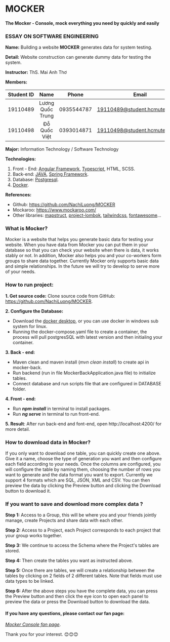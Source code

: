 # MOCKER

#### The Mocker - Console, mock everything you need by quickly and easily

### ESSAY ON SOFTWARE ENGINEERING

**Name:** Building a website **MOCKER** generates data for system testing.

**Detail:** Website construction can generate dummy data for testing the system.

**Instructor:** ThS. Mai Anh Thơ

**Members:**

| Student ID |       Name       |   Phone    |             Email              |
|:----------:|:----------------:|:----------:|:------------------------------:|
|  19110489  | Lương Quốc Trung | 0935544787 | 19110489@student.hcmute.edu.vn |
|  19110498  |   Đỗ Quốc Việt   | 0393014871 | 19110498@student.hcmute.edu.vn |

**Major:** Information Technology / Software Technology

**Technologies:**

1. Front - End: [Angular Framework](https://angular.io/), [Typescript](https://www.typescriptlang.org/), HTML, SCSS.
2. Back-end: [JAVA](https://www.java.com/), [Spring Framework](https://spring.io/).
3. Database: [Postgresql](https://www.postgresql.org/).
4. [Docker](https://www.docker.com/).

**References:**

* Github: https://github.com/NachiLuong/MOCKER
* Mockaroo: https://www.mockaroo.com/
* Other libraries: [mapstruct](https://mapstruct.org/), [project-lombok](https://projectlombok.org/), [tailwindcss](https://tailwindcss.com/),
  [fontawesome](https://fontawesome.com/)...

### What is Mocker?

Mocker is a website that helps you generate basic data for testing your website. When you have data from Mocker you can
put them in your database so that you can check your website when there is data, it works stably or not. In addition,
Mocker also helps you and your co-workers form groups to share data together. Currently Mocker only supports basic data
and simple relationships. In the future we will try to develop to serve more of your needs.

### **How to run project:**

**1. Get source code:** Clone source code from GitHub: https://github.com/NachiLuong/MOCKER.

**2. Configure the Database:**

* Download the [docker desktop,](https://www.docker.com/products/docker-desktop/) or you can use docker in windows sub
  system for linux.
* Running the docker-compose.yaml file to create a container, the process will pull postgresSQL with latest version and
  then initialing your container.

**3. Back - end:**

* Maven clean and maven install (_mvn clean install_) to create api in mocker-back.
* Run backend (run in file MockerBackApplication.java file) to initialize tables.
* Connect database and run scripts file that are configured in DATABASE folder.

**4. Front - end:**

* Run _**npm install**_ in terminal to install packages.
* Run **_ng serve_** in terminal to run front-end.

**5. Result**: After run back-end and font-end, open http://localhost:4200/ for more detail.

### How to download data in Mocker?

If you only want to download one table, you can quickly create one above. Give it a name, choose the type of generation
you want and then configure each field according to your needs. Once the columns are configured, you will configure the
table by naming them, choosing the number of rows you want to generate and the data format you want to export. Currently
we support 4 formats which are SQL, JSON, XML and CSV. You can then preview the data by clicking the Preview button and
clicking the Download button to download it.

### If you want to save and download more complex data ?

**Step 1:** Access to a Group, this will be where you and your friends jointly manage, create Projects and share data
with each other.

**Step 2:** Access to a Project, each Project corresponds to each project that your group works together.

**Step 3:** We continue to access the Schema where the Project's tables are stored.

**Step 4:** Then create the tables you want as instructed above.

**Step 5:** Once there are tables, we will create a relationship between the tables by clicking on 2 fields of 2
different tables. Note that fields must use data types to be linked.

**Step 6:** After the above steps you have the complete data, you can press the Preview button and then click the eye
icon to open each panel to preview the data or press the Download button to download the data.

#### If you have any questions, please contact our fan page:

_[Mocker Console fan page](https://www.facebook.com/Mocker-Console-108216655669836)_.

Thank you for your interest. 😊😊😊